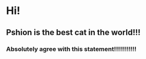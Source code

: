 # Hi!

## Pshion is the best cat in the world!!!

### Absolutely agree with this statement!!!!!!!!!!!
